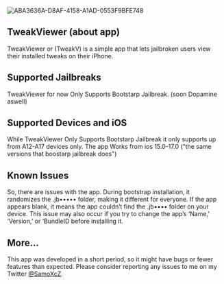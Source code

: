
![ABA3636A-D8AF-4158-A1AD-0553F9BFE748](https://github.com/SamoXcZ/TweakViewer/assets/111131419/537a825b-c7f1-4775-be5c-68491706bcf6)

## TweakViewer (about app)
TweakViewer or (TweakV) is a simple app that lets jailbroken users view their installed tweaks on their iPhone.

## Supported Jailbreaks

TweakViewer for now Only Supports
Bootstarp Jailbreak.
(soon Dopamine aswell)

## Supported Devices and iOS
While TweakViewer Only Supports
Bootstarp Jailbreak it only supports
up from A12-A17 devices only.
The app Works from ios 15.0-17.0 ("the same versions that boostarp jailbreak does")

## Known Issues
So, there are issues with the app. During bootstrap installation, it randomizes the .jb••••• folder, making it different for everyone. If the app appears blank, it means the app couldn’t find the .jb•••• folder on your device. This issue may also occur if you try to change the app’s ‘Name,’ ‘Version,’ or ‘BundleID before installing it.

## More...
This app was developed in a short period, so it might have bugs or fewer features than expected. Please consider reporting any issues to me on my Twitter [@SamoXcZ](https://twitter.com/SamoXcZ).
